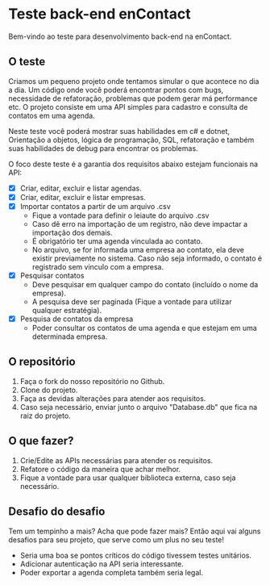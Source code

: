 # Teste back-end enContact

Bem-vindo ao teste para desenvolvimento back-end na enContact.

## O teste

Criamos um pequeno projeto onde tentamos simular o que acontece no dia a dia.
Um código onde você poderá encontrar pontos com bugs, necessidade de refatoração, problemas que podem gerar má performance etc.
O projeto consiste em uma API simples para cadastro e consulta de contatos em uma agenda.

Neste teste você poderá mostrar suas habilidades em c# e dotnet, Orientação a objetos, lógica de programação, SQL, refatoração e também suas habilidades de debug para encontrar os problemas.

O foco deste teste é a garantia dos requisitos abaixo estejam funcionais na API:

- [x] Criar, editar, excluir e listar agendas.
- [x] Criar, editar, excluir e listar empresas.
- [x] Importar contatos a partir de um arquivo .csv
  - Fique a vontade para definir o leiaute do arquivo .csv
  - Caso dê erro na importação de um registro, não deve impactar a importação dos demais.
  - É obrigatório ter uma agenda vinculada ao contato.
  - No arquivo, se for informada uma empresa ao contato, ela deve existir previamente no sistema. Caso não seja informado, o contato é registrado sem vinculo com a empresa.
- [x] Pesquisar contatos
  - Deve pesquisar em qualquer campo do contato (incluído o nome da empresa).
  - A pesquisa deve ser paginada (Fique a vontade para utilizar qualquer estratégia).
- [x] Pesquisa de contatos da empresa
  - Poder consultar os contatos de uma agenda e que estejam em uma determinada empresa.

## O repositório

1. Faça o fork do nosso repositório no Github.
2. Clone do projeto.
3. Faça as devidas alterações para atender aos requisitos.
4. Caso seja necessário, enviar junto o arquivo "Database.db" que fica na raiz do projeto.

## O que fazer?

1. Crie/Edite as APIs necessárias para atender os requisitos.
2. Refatore o código da maneira que achar melhor.
3. Fique a vontade para usar qualquer biblioteca externa, caso seja necessário.

## Desafio do desafio

Tem um tempinho a mais? Acha que pode fazer mais? Então aqui vai alguns desafios para seu projeto, que serve como um plus no seu teste!

- Seria uma boa se pontos críticos do código tivessem testes unitários.
- Adicionar autenticação na API seria interessante.
- Poder exportar a agenda completa também seria legal.
